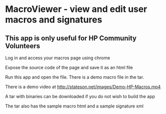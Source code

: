 # MacroViewer - view and edit user macros and signatures
 
## This app is only useful for HP Community Volunteers

Log in and access your macros page using chrome

Expose the source code of the page and save it as an html file

Run this app and open the file.  There is a demo macro file in the tar.

There is a demo video at http://stateson.net/images/Demo-HP-Macros.mp4

A tar with binaries can be downloaded if you do not wish to build the app

The tar also has the sample macro html and a sample signature xml
